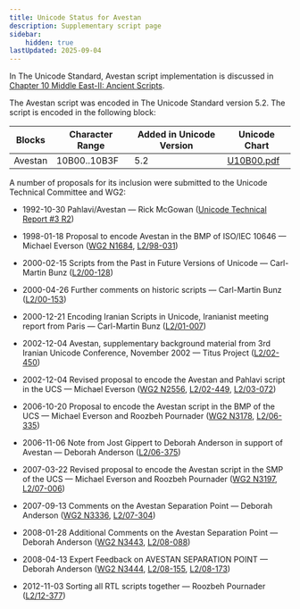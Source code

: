 ```yaml
---
title: Unicode Status for Avestan
description: Supplementary script page
sidebar:
    hidden: true
lastUpdated: 2025-09-04
---
```


In The Unicode Standard, Avestan script implementation is discussed in [Chapter 10 Middle East-II: Ancient Scripts](http://www.unicode.org/versions/latest/ch10.pdf).

[comment]: # (end of intro)

[comment]: # (start of blocks)

The Avestan  script was encoded in The Unicode Standard version 5.2. The script is encoded in the following block:

| Blocks  |  Character Range  |  Added in Unicode Version  |  Unicode Chart  |
| ------- | ----------------- | -------------------------- | --------------- |
| Avestan  |  10B00..10B3F  |  5.2  |  [U10B00.pdf](http://www.unicode.org/charts/PDF/U10B00.pdf)  |

[comment]: # (end of blocks)

[comment]: # (start of chars)



[comment]: # (end of chars)

[comment]: # (start of rest)

A number of proposals for its inclusion were submitted to the Unicode Technical Committee and WG2:

- 1992-10-30 Pahlavi/Avestan — Rick McGowan ([Unicode Technical Report #3 R2](http://www.unicode.org/reports/tr3-2/))

- 1998-01-18 Proposal to encode Avestan in the BMP of ISO/IEC 10646 — Michael Everson ([WG2 N1684](https://www.unicode.org/wg2/docs/n1684/n1684.htm), [L2/98-031](http://www.unicode.org/cgi-bin/GetMatchingDocs.pl?L2/98-031))

- 2000-02-15 Scripts from the Past in Future Versions of Unicode — Carl-Martin Bunz ([L2/00-128](http://www.unicode.org/cgi-bin/GetMatchingDocs.pl?L2/00-128))

- 2000-04-26 Further comments on historic scripts — Carl-Martin Bunz ([L2/00-153](http://www.unicode.org/cgi-bin/GetMatchingDocs.pl?L2/00-153))

- 2000-12-21 Encoding Iranian Scripts in Unicode, Iranianist meeting report from Paris — Carl-Martin Bunz ([L2/01-007](http://www.unicode.org/cgi-bin/GetMatchingDocs.pl?L2/01-007))

- 2002-12-04 Avestan, supplementary background material from 3rd Iranian Unicode Conference, November 2002 — Titus Project ([L2/02-450](http://www.unicode.org/cgi-bin/GetMatchingDocs.pl?L2/02-450))

- 2002-12-04 Revised proposal to encode the Avestan and Pahlavi script in the UCS — Michael Everson ([WG2 N2556](https://www.unicode.org/wg2/docs/n2556.pdf), [L2/02-449](http://www.unicode.org/cgi-bin/GetMatchingDocs.pl?L2/02-449), [L2/03-072](http://www.unicode.org/cgi-bin/GetMatchingDocs.pl?L2/03-072))

- 2006-10-20 Proposal to encode the Avestan script in the BMP of the UCS — Michael Everson and Roozbeh Pournader ([WG2 N3178](https://www.unicode.org/wg2/docs/n3178.pdf), [L2/06-335](http://www.unicode.org/cgi-bin/GetMatchingDocs.pl?L2/06-335))

- 2006-11-06 Note from Jost Gippert to Deborah Anderson in support of Avestan — Deborah Anderson ([L2/06-375](http://www.unicode.org/cgi-bin/GetMatchingDocs.pl?L2/06-375))

- 2007-03-22 Revised proposal to encode the Avestan script in the SMP of the UCS — Michael Everson and Roozbeh Pournader ([WG2 N3197](https://www.unicode.org/wg2/docs/n3197.pdf), [L2/07-006](http://www.unicode.org/cgi-bin/GetMatchingDocs.pl?L2/07-006))

- 2007-09-13 Comments on the Avestan Separation Point — Deborah Anderson ([WG2 N3336](https://www.unicode.org/wg2/docs/n3336.pdf), [L2/07-304](http://www.unicode.org/cgi-bin/GetMatchingDocs.pl?L2/07-304))

- 2008-01-28 Additional Comments on the Avestan Separation Point — Deborah Anderson ([WG2 N3443](https://www.unicode.org/wg2/docs/n3443.pdf), [L2/08-088](http://www.unicode.org/cgi-bin/GetMatchingDocs.pl?L2/08-088))

- 2008-04-13 Expert Feedback on AVESTAN SEPARATION POINT — Deborah Anderson ([WG2 N3444](https://www.unicode.org/wg2/docs/n3444.pdf), [L2/08-155](http://www.unicode.org/cgi-bin/GetMatchingDocs.pl?L2/08-155), [L2/08-173](http://www.unicode.org/cgi-bin/GetMatchingDocs.pl?L2/08-173))

- 2012-11-03 Sorting all RTL scripts together — Roozbeh Pournader ([L2/12-377](http://www.unicode.org/cgi-bin/GetMatchingDocs.pl?L2/12-377))
